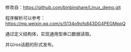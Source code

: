 修改自：https://github.com/binbinshare/Linux_demo.git

程序解析可以参考：https://mp.weixin.qq.com/s/S134o9ofs843DG4PEGMppQ

通过定义结构体，实现通用型串口数据读取。

并以ros话题的形式发布。


